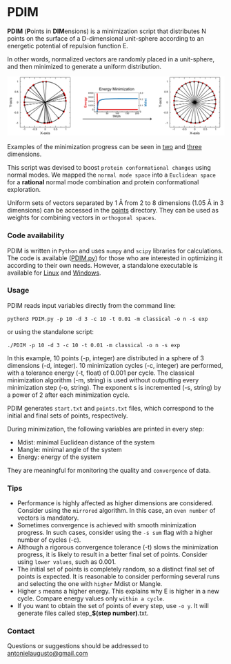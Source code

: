 # PDIM

**PDIM** (**P**oints in **DIM**ensions) is a minimization script that distributes N points on the surface of a D-dimensional unit-sphere according to an energetic potential of repulsion function E.

In other words, normalized vectors are randomly placed in a unit-sphere, and then minimized to generate a uniform distribution.

<p align="center"><img src="https://github.com/antonielgomes/dpMD/blob/main/PDIM/PDIM.png" width="1000"/></p>

Examples of the minimization progress can be seen in [two](https://youtu.be/p4m_wOLcfo4) and [three](https://youtu.be/elFgtv4bCA0) dimensions.

This script was devised to boost `protein conformational changes` using normal modes. We mapped the `normal mode space` into a `Euclidean space` for a **rational** normal mode combination and protein conformational exploration.

Uniform sets of vectors separated by 1 Å from 2 to 8 dimensions (1.05 Å in 3 dimensions) can be accessed in the [points](https://github.com/antonielgomes/dpMD/tree/main/PDIM/points) directory.
They can be used as weights for combining vectors in `orthogonal spaces`.

### Code availability
PDIM is written in `Python` and uses `numpy` and `scipy` libraries for calculations. The code is available ([PDIM.py](https://github.com/antonielgomes/dpMD/blob/main/PDIM/PDIM.py)) for those who are interested in optimizing it according to their own needs. However, a standalone executable is available for [Linux](https://google.com) and [Windows](https://google.com).

### Usage
PDIM reads input variables directly from the command line:
```
python3 PDIM.py -p 10 -d 3 -c 10 -t 0.01 -m classical -o n -s exp
```
or using the standalone script:
```
./PDIM -p 10 -d 3 -c 10 -t 0.01 -m classical -o n -s exp
```
In this example, 10 points (-p, integer) are distributed in a sphere of 3 dimensions (-d, integer). 10 minimization cycles (-c, integer) are performed, with a tolerance energy (-t, float) of 0.001 per cycle. The classical minimization algorithm (-m, string) is used without outputting every minimization step (-o, string). The exponent s is incremented (-s, string) by a power of 2 after each minimization cycle.

PDIM generates `start.txt` and `points.txt` files, which correspond to the initial and final sets of points, respectively.

During minimization, the following variables are printed in every step:
- Mdist: minimal Euclidean distance of the system
- Mangle: minimal angle of the system
- Energy: energy of the system

They are meaningful for monitoring the quality and `convergence` of data.

### Tips
- Performance is highly affected as higher dimensions are considered. Consider using the `mirrored` algorithm. In this case, an `even number` of vectors is mandatory.
- Sometimes convergence is achieved with smooth minimization progress. In such cases, consider using the `-s sum` flag with a higher number of cycles (-c).
- Although a rigorous convergence tolerance (-t) slows the minimization progress, it is likely to result in a better final set of points. Consider using `lower values`, such as 0.001. 
- The initial set of points is completely random, so a distinct final set of points is expected. It is reasonable to consider performing several runs and selecting the one with `higher` Mdist or Mangle.
- Higher `s` means a higher energy. This explains why E is higher in a new cycle. Compare energy values only `within a cycle`.
- If you want to obtain the set of points of every step, use `-o y`. It will generate files called step_**$(step number)**.txt.

### Contact
Questions or suggestions should be addressed to antonielaugusto@gmail.com


<!-- ### Reference
If you use PDIM or dpMD, please refer to the following publication:
A [^1]
[^1]: A -->
